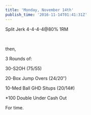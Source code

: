 ```yaml
---
title: 'Monday, November 14th'
publish_time: '2016-11-14T01:41:31Z'
---
```


Split Jerk 4-4-4-4\@80% 1RM

 

then,

3 Rounds of:

30-S2OH (75/55)

20-Box Jump Overs (24/20″)

10-Med Ball GHD Situps (20/14\#)

\*100 Double Under Cash Out

For time.
